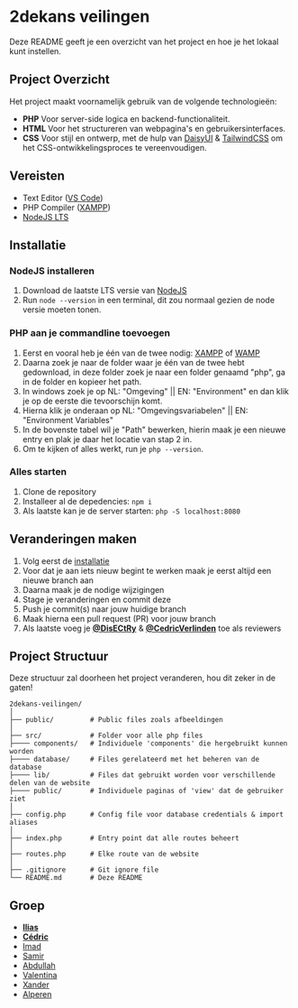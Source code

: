 # 2dekans veilingen

Deze README geeft je een overzicht van het project en hoe je het lokaal kunt instellen.

## Project Overzicht
Het project maakt voornamelijk gebruik van de volgende technologieën:
* **PHP** Voor server-side logica en backend-functionaliteit.
* **HTML** Voor het structureren van webpagina's en gebruikersinterfaces.
* **CSS** Voor stijl en ontwerp, met de hulp van [DaisyUI](https://daisyui.com/) & [TailwindCSS](https://tailwindcss.com/) om het CSS-ontwikkelingsproces te vereenvoudigen.

## Vereisten
* Text Editor ([VS Code](https://code.visualstudio.com/Download))
* PHP Compiler ([XAMPP](https://sourceforge.net/projects/xampp/files/XAMPP))
* [NodeJS LTS](https://nodejs.org/en)

## Installatie
### NodeJS installeren
1. Download de laatste LTS versie van [NodeJS](https://nodejs.org/en)
2. Run `node --version` in een terminal, dit zou normaal gezien de node versie moeten tonen.

### PHP aan je commandline toevoegen
1. Eerst en vooral heb je één van de twee nodig: [XAMPP](https://sourceforge.net/projects/xampp/) of [WAMP](https://sourceforge.net/projects/wampserver/)
2. Daarna zoek je naar de folder waar je één van de twee hebt gedownload, in deze folder zoek je naar een folder genaamd "php", ga in de folder en kopieer het path.
3. In windows zoek je op NL: "Omgeving" || EN: "Environment" en dan klik je op de eerste die tevoorschijn komt.
4. Hierna klik je onderaan op NL: "Omgevingsvariabelen" || EN: "Environment Variables"
5. In de bovenste tabel wil je "Path" bewerken, hierin maak je een nieuwe entry en plak je daar het locatie van stap 2 in.
6. Om te kijken of alles werkt, run je `php --version`.

### Alles starten
1. Clone de repository
2. Installeer al de depedencies: `npm i`
3. Als laatste kan je de server starten: `php -S localhost:8080`

## Veranderingen maken
1. Volg eerst de [installatie](#installatie)
2. Voor dat je aan iets nieuw begint te werken maak je eerst altijd een nieuwe branch aan
3. Daarna maak je de nodige wijzigingen
4. Stage je veranderingen en commit deze
5. Push je commit(s) naar jouw huidige branch
6. Maak hierna een pull request (PR) voor jouw branch
7. Als laatste voeg je [**@DisECtRy**](https://github.com/DisECtRy) & [**@CedricVerlinden**](https://github.com/CedricVerlinden) toe als reviewers

## Project Structuur
Deze structuur zal doorheen het project veranderen, hou dit zeker in de gaten!
```
2dekans-veilingen/
│
├── public/         # Public files zoals afbeeldingen
│
├── src/            # Folder voor alle php files
├──── components/   # Individuele 'components' die hergebruikt kunnen worden
├──── database/     # Files gerelateerd met het beheren van de database
├──── lib/          # Files dat gebruikt worden voor verschillende delen van de website
├──── public/       # Individuele paginas of 'view' dat de gebruiker ziet
│
├── config.php      # Config file voor database credentials & import aliases
│
├── index.php       # Entry point dat alle routes beheert
│
├── routes.php      # Elke route van de website
│
├── .gitignore      # Git ignore file
└── README.md       # Deze README
```

## Groep

* [**Ilias**](https://github.com/DisECtRy)
* [**Cédric**](https://github.com/CedricVerlinden)
* [Imad](https://github.com/Imad4747)
* [Samir](https://github.com/samirelma)
* [Abdullah](https://github.com/AbdullahafloefZP)
* [Valentina](https://github.com/ValenRemZP)
* [Xander](https://github.com/xandanman)
* [Alperen](https://github.com/alperenZP)

